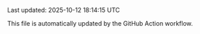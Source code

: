 Last updated: 2025-10-12 18:14:15 UTC

This file is automatically updated by the GitHub Action workflow.
